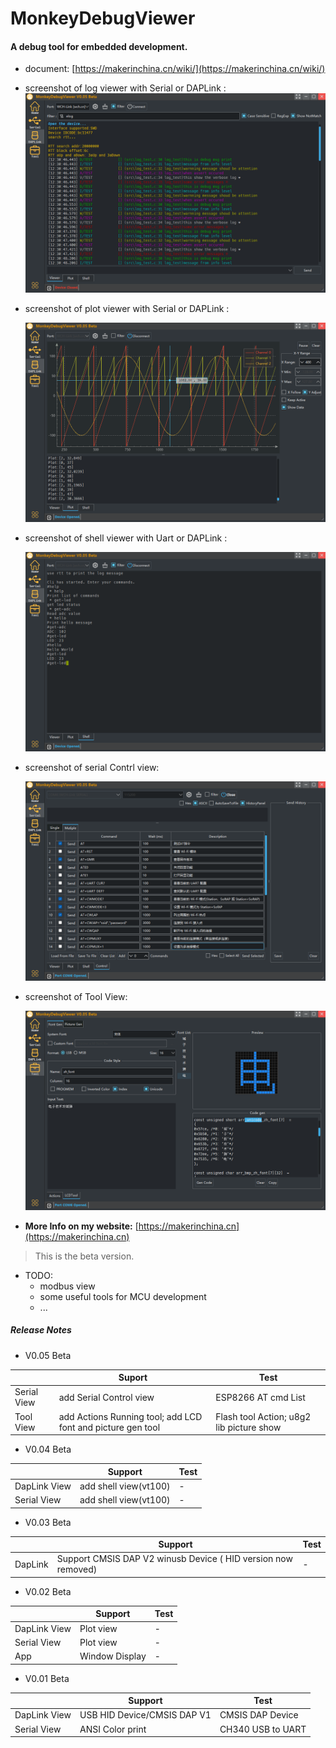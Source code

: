 # MonkeyDebugViewer

#### A debug tool for embedded development.

- document: [https://makerinchina.cn/wiki/](https://makerinchina.cn/wiki/)

- screenshot of log viewer with Serial or DAPLink :
   ![image-20241020123351614](README/image-20241020123351614.png)
   
- screenshot of plot viewer with Serial or DAPLink :
  
   ![image-20241020121909069](README/image-20241020121909069.png)
   
- screenshot of shell viewer with Uart or DAPLink :

  ![image-20241020124757059](README/image-20241020124757059.png)

- screenshot of serial Contrl view:

  ![image-20241020125035007](README/image-20241020125035007.png)

- screenshot of Tool View:

   ![image-20241020125313581](README/image-20241020125313581.png)  

   

- **More Info on my website:** [https://makerinchina.cn](https://makerinchina.cn)



> This is the beta version.



- TODO:
  - modbus view
  - some useful tools for MCU development
  - ...

##### Release Notes

- V0.05 Beta

|             | Suport                                                      | Test                                     |
| ----------- | ----------------------------------------------------------- | ---------------------------------------- |
| Serial View | add Serial Control view                                     | ESP8266 AT cmd List                      |
| Tool View   | add Actions Running tool; add LCD font and picture gen tool | Flash tool Action; u8g2 lib picture show |

- V0.04 Beta

|              | Support               | Test |
| ------------ | --------------------- | ---- |
| DapLink View | add shell view(vt100) | -    |
| Serial View  | add shell view(vt100) | -    |

- V0.03 Beta

|         | Support                                                      | Test |
| ------- | ------------------------------------------------------------ | ---- |
| DapLink | Support CMSIS DAP V2 winusb Device ( HID version now removed) | -    |

- V0.02 Beta

|              | Support        | Test |
| ------------ | -------------- | ---- |
| DapLink View | Plot view      | -    |
| Serial View  | Plot view      | -    |
| App          | Window Display | -    |

- V0.01 Beta

|              | Support                     | Test              |
| ------------ | --------------------------- | ----------------- |
| DapLink View | USB HID Device/CMSIS DAP V1 | CMSIS DAP Device  |
| Serial View  | ANSI Color print            | CH340 USB to UART |

